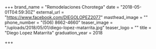 +++
brand_name = "Remodelaciones Chorotega"
date = "2018-05-01T04:59:30Z"
external_url = "https://www.facebook.com/DIEGOLOPEZ2077"
masthead_image = ""
phone_number = "(506) 8662-4660"
teaser_image = "/uploads/2018/05/01/diego-lopez-matarrita.jpg"
teaser_logo = ""
title = "Diego Lopez Matarrita"
graduation_year = 2018

+++
